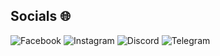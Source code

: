 ##   Socials :globe_with_meridians:
<img alt="Facebook" src="https://img.shields.io/badge/Facebook-0866FF?logo=Facebook&logoColor=Blue&style=ShieldStyle" /> <img alt="Instagram" src="https://img.shields.io/badge/Instagram-FF0069?logo=Instagram&logoColor=Blue&style=ShieldStyle" /> <img alt="Discord" src="https://img.shields.io/badge/Discord-5865F2?logo=Discord&logoColor=Blue&style=ShieldStyle" /> <img alt="Telegram" src="https://img.shields.io/badge/Telegram-26A5E4?logo=TelegramlogoColor=White&style=ShieldStyle" />
<!--
**srijitasinharoy/srijitasinharoy** is a ✨ _special_ ✨ repository because its `README.md` (this file) appears on your GitHub profile.

Here are some ideas to get you started:

- 🔭 I’m currently working on ...
- 🌱 I’m currently learning ...
- 👯 I’m looking to collaborate on ...
- 🤔 I’m looking for help with ...
- 💬 Ask me about ...
- 📫 How to reach me: ...
- 😄 Pronouns: ...
- ⚡ Fun fact: ...
-->

